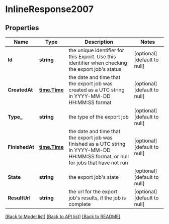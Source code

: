 # InlineResponse2007

## Properties
Name | Type | Description | Notes
------------ | ------------- | ------------- | -------------
**Id** | **string** | the unique identifier for this Export. Use this identifier when checking the export job&#39;s status | [optional] [default to null]
**CreatedAt** | [**time.Time**](time.Time.md) | the date and time that the export job was created as a UTC string in YYYY-MM-DD HH:MM:SS format | [optional] [default to null]
**Type_** | **string** | the type of the export job | [optional] [default to null]
**FinishedAt** | [**time.Time**](time.Time.md) | the date and time that the export job was finished as a UTC string in YYYY-MM-DD HH:MM:SS format, or null for jobs that have not run | [optional] [default to null]
**State** | **string** | the export job&#39;s state | [optional] [default to null]
**ResultUrl** | **string** | the url for the export job&#39;s results, if the job is complete | [optional] [default to null]

[[Back to Model list]](../README.md#documentation-for-models) [[Back to API list]](../README.md#documentation-for-api-endpoints) [[Back to README]](../README.md)


